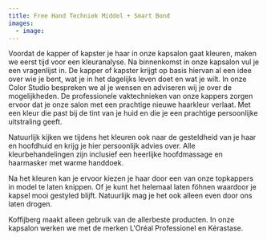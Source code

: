 ```yaml
---
title: Free Hand Techniek Middel + Smart Bond
images:
  - image:
---
```


Voordat de kapper of kapster je haar in onze kapsalon gaat kleuren, maken we eerst tijd voor een kleuranalyse. Na binnenkomst in onze kapsalon vul je een vragenlijst in. De kapper of kapster krijgt op basis hiervan al een idee over wie je bent, wat je in het dagelijks leven doet en wat je wilt. In onze Color Studio bespreken we al je wensen en adviseren wij je over de mogelijkheden. De professionele vaktechnieken van onze kappers zorgen ervoor dat je onze salon met een prachtige nieuwe haarkleur verlaat. Met een kleur die past bij de tint van je huid en die je een prachtige persoonlijke uitstraling geeft.

Natuurlijk kijken we tijdens het kleuren ook naar de gesteldheid van je haar en hoofdhuid en krijg je hier persoonlijk advies over. Alle kleurbehandelingen zijn inclusief een heerlijke hoofdmassage en haarmasker met warme handdoek.

Na het kleuren kan je ervoor kiezen je haar door een van onze topkappers in model te laten knippen. Of je kunt het helemaal laten föhnen waardoor je kapsel mooi gestyled blijft. Natuurlijk mag je het ook alleen even door ons laten drogen.

Koffijberg maakt alleen gebruik van de allerbeste producten. In onze kapsalon werken we met de merken L'Oréal Professionel en Kérastase.